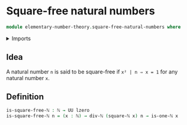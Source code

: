 # Square-free natural numbers

```agda
module elementary-number-theory.square-free-natural-numbers where
```

<details><summary>Imports</summary>

```agda
open import elementary-number-theory.divisibility-natural-numbers
open import elementary-number-theory.natural-numbers
open import elementary-number-theory.squares-natural-numbers

open import foundation.universe-levels
```

</details>

## Idea

A natural number `n` is said to be square-free if `x² | n ⇒ x = 1` for any
natural number `x`.

## Definition

```agda
is-square-free-ℕ : ℕ → UU lzero
is-square-free-ℕ n = (x : ℕ) → div-ℕ (square-ℕ x) n → is-one-ℕ x
```
